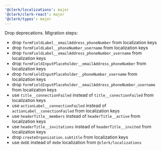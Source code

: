 ```yaml
---
'@clerk/localizations': major
'@clerk/clerk-react': major
'@clerk/types': major
---
```


Drop deprecations. Migration steps:
- drop `formFieldLabel__emailAddress_phoneNumber` from localization keys
- drop `formFieldLabel__phoneNumber_username` from localization keys
- drop `formFieldLabel__emailAddress_phoneNumber_username` from localization keys
- drop `formFieldInputPlaceholder__emailAddress_phoneNumber` from localization keys
- drop `formFieldInputPlaceholder__phoneNumber_username` from localization keys
- drop `formFieldInputPlaceholder__emailAddress_phoneNumber_username` from localization keys
- use `title__connectionFailed` instead of `title__conectionFailed` from localization keys
- use `actionLabel__connectionFailed` instead of `actionLabel__conectionFailed` from localization keys
- use `headerTitle__members` instead of `headerTitle__active` from localization keys
- use `headerTitle__invitations` instead of `headerTitle__invited` from localization keys
- drop `createOrganization.subtitle` from localization keys
- use `deDE` instead of `deDe` localization from `@clerk/localizations`
